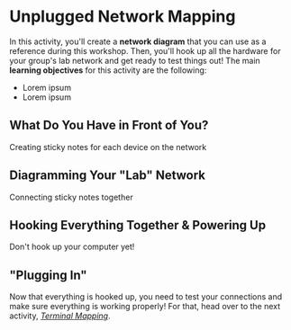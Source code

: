 # Unplugged Network Mapping

In this activity, you'll create a **network diagram** that you can use as a reference during this workshop. Then, you'll hook up all the hardware for your group's lab network and get ready to test things out! The main **learning objectives** for this activity are the following:

* Lorem ipsum
* Lorem ipsum

## What Do You Have in Front of You?

Creating sticky notes for each device on the network

## Diagramming Your "Lab" Network

Connecting sticky notes together

## Hooking Everything Together & Powering Up

Don't hook up your computer yet!

## "Plugging In"

Now that everything is hooked up, you need to test your connections and make sure everything is working properly! For that, head over to the next activity, *[Terminal Mapping](TODO:)*.

<!-- ::next{href='/terminal-mapping'} -->
